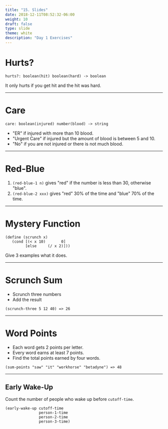 ```yaml
---
title: "15. Slides"
date: 2018-12-11T08:52:32-06:00
weight: 10
draft: false
type: slide
theme: white
description: "Day 1 Exercises"
---
```


# Hurts?

`hurts?: boolean(hit) boolean(hard) -> boolean`

It only hurts if you get hit and the hit was hard.

---

# Care

`care: boolean(injured) number(blood) -> string`

* "ER" if injured with more than 10 blood.
* "Urgent Care" if injured but the amount of blood is between 5 and 10.
* "No" if you are not injured or there is not much blood.

---

# Red-Blue

1. `(red-blue-1 n)` gives "red" if the number is less than 30,
   otherwise "blue".
2. `(red-blue-2 xxx)` gives "red" 30% of the time and "blue" 70% of
   the time.

---

# Mystery Function

```racket
(define (scrunch x)
   (cond [(< x 10)       0]
         [else     (/ x 2)]))
```
Give 3 examples what it does.

---

# Scrunch Sum

* Scrunch three numbers
* Add the result

```racket
(scrunch-three 5 12 40) => 26
```
---

# Word Points

* Each word gets 2 points per letter. 
* Every word earns at least 7 points. 
* Find the total points earned by four words.

```racket
(sum-points "saw" "it" "workhorse" "betadyne") => 48
```
---

## Early Wake-Up

Count the number of people who wake up before `cutoff-time`.

```racket
(early-wake-up cutoff-time 
               person-1-time
               person-2-time
               person-3-time)
 ```
 
 
